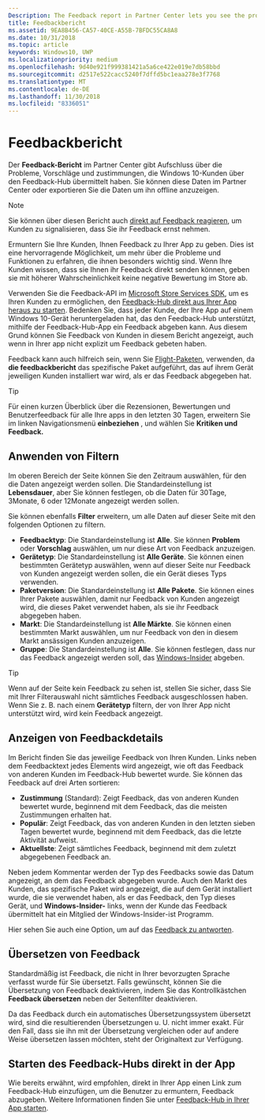 ```yaml
---
Description: The Feedback report in Partner Center lets you see the problems, suggestions, and upvotes that your Windows 10 customers have submitted through Feedback Hub.
title: Feedbackbericht
ms.assetid: 9EA8B456-CA57-40CE-A55B-7BFDC55CA8A8
ms.date: 10/31/2018
ms.topic: article
keywords: Windows10, UWP
ms.localizationpriority: medium
ms.openlocfilehash: 9d40e921f999381421a5a6ce422e019e7db58bbd
ms.sourcegitcommit: d2517e522cacc5240f7dffd5bc1eaa278e3f7768
ms.translationtype: MT
ms.contentlocale: de-DE
ms.lasthandoff: 11/30/2018
ms.locfileid: "8336051"
---
```

# <a name="feedback-report"></a>Feedbackbericht

Der **Feedback-Bericht** im Partner Center gibt Aufschluss über die Probleme, Vorschläge und zustimmungen, die Windows 10-Kunden über den Feedback-Hub übermittelt haben. Sie können diese Daten im Partner Center oder exportieren Sie die Daten um ihn offline anzuzeigen.

> [!NOTE]
> Sie können über diesen Bericht auch [direkt auf Feedback reagieren](respond-to-customer-feedback.md), um Kunden zu signalisieren, dass Sie ihr Feedback ernst nehmen.

Ermuntern Sie Ihre Kunden, Ihnen Feedback zu Ihrer App zu geben. Dies ist eine hervorragende Möglichkeit, um mehr über die Probleme und Funktionen zu erfahren, die ihnen besonders wichtig sind. Wenn Ihre Kunden wissen, dass sie Ihnen ihr Feedback direkt senden können, geben sie mit höherer Wahrscheinlichkeit keine negative Bewertung im Store ab.

Verwenden Sie die Feedback-API im [Microsoft Store Services SDK](http://aka.ms/store-em-sdk), um es Ihren Kunden zu ermöglichen, den [Feedback-Hub direkt aus Ihrer App heraus zu starten](../monetize/launch-feedback-hub-from-your-app.md). Bedenken Sie, dass jeder Kunde, der Ihre App auf einem Windows 10-Gerät heruntergeladen hat, das den Feedback-Hub unterstützt, mithilfe der Feedback-Hub-App ein Feedback abgeben kann. Aus diesem Grund können Sie Feedback von Kunden in diesem Bericht angezeigt, auch wenn in Ihrer app nicht explizit um Feedback gebeten haben.

Feedback kann auch hilfreich sein, wenn Sie [Flight-Paketen](package-flights.md), verwenden, da **die feedbackbericht** das spezifische Paket aufgeführt, das auf ihrem Gerät jeweiligen Kunden installiert war wird, als er das Feedback abgegeben hat.

> [!TIP]
> Für einen kurzen Überblick über die Rezensionen, Bewertungen und Benutzerfeedback für alle Ihre apps in den letzten 30 Tagen, erweitern Sie im linken Navigationsmenü **einbeziehen** , und wählen Sie **Kritiken und Feedback.** 


## <a name="apply-filters"></a>Anwenden von Filtern

Im oberen Bereich der Seite können Sie den Zeitraum auswählen, für den die Daten angezeigt werden sollen. Die Standardeinstellung ist **Lebensdauer**, aber Sie können festlegen, ob die Daten für 30Tage, 3Monate, 6 oder 12Monate angezeigt werden sollen.

Sie können ebenfalls **Filter** erweitern, um alle Daten auf dieser Seite mit den folgenden Optionen zu filtern.

- **Feedbacktyp**: Die Standardeinstellung ist **Alle**. Sie können **Problem** oder **Vorschlag** auswählen, um nur diese Art von Feedback anzuzeigen.
- **Gerätetyp**: Die Standardeinstellung ist **Alle Geräte**. Sie können einen bestimmten Gerätetyp auswählen, wenn auf dieser Seite nur Feedback von Kunden angezeigt werden sollen, die ein Gerät dieses Typs verwenden.
- **Paketversion**: Die Standardeinstellung ist **Alle Pakete**. Sie können eines Ihrer Pakete auswählen, damit nur Feedback von Kunden angezeigt wird, die dieses Paket verwendet haben, als sie ihr Feedback abgegeben haben.
- **Markt**: Die Standardeinstellung ist **Alle Märkte**. Sie können einen bestimmten Markt auswählen, um nur Feedback von den in diesem Markt ansässigen Kunden anzuzeigen.
- **Gruppe**: Die Standardeinstellung ist **Alle**. Sie können festlegen, dass nur das Feedback angezeigt werden soll, das [Windows-Insider](http://insider.windows.com) abgeben.

> [!TIP]
> Wenn auf der Seite kein Feedback zu sehen ist, stellen Sie sicher, dass Sie mit Ihrer Filterauswahl nicht sämtliches Feedback ausgeschlossen haben. Wenn Sie z. B. nach einem **Gerätetyp** filtern, der von Ihrer App nicht unterstützt wird, wird kein Feedback angezeigt.


## <a name="viewing-feedback-details"></a>Anzeigen von Feedbackdetails

Im Bericht finden Sie das jeweilige Feedback von Ihren Kunden. Links neben dem Feedbacktext jedes Elements wird angezeigt, wie oft das Feedback von anderen Kunden im Feedback-Hub bewertet wurde. Sie können das Feedback auf drei Arten sortieren:

- **Zustimmung** (Standard): Zeigt Feedback, das von anderen Kunden bewertet wurde, beginnend mit dem Feedback, das die meisten Zustimmungen erhalten hat.
- **Populär**: Zeigt Feedback, das von anderen Kunden in den letzten sieben Tagen bewertet wurde, beginnend mit dem Feedback, das die letzte Aktivität aufweist.
- **Aktuellste**: Zeigt sämtliches Feedback, beginnend mit dem zuletzt abgegebenen Feedback an.

Neben jedem Kommentar werden der Typ des Feedbacks sowie das Datum angezeigt, an dem das Feedback abgegeben wurde. Auch den Markt des Kunden, das spezifische Paket wird angezeigt, die auf dem Gerät installiert wurde, die sie verwendet haben, als er das Feedback, den Typ dieses Gerät, und **Windows-Insider-** links, wenn der Kunde das Feedback übermittelt hat ein Mitglied der Windows-Insider-ist Programm.

Hier sehen Sie auch eine Option, um auf das [Feedback zu antworten](respond-to-customer-feedback.md).


## <a name="translating-feedback"></a>Übersetzen von Feedback

Standardmäßig ist Feedback, die nicht in Ihrer bevorzugten Sprache verfasst wurde für Sie übersetzt. Falls gewünscht, können Sie die Übersetzung von Feedback deaktivieren, indem Sie das Kontrollkästchen **Feedback übersetzen** neben der Seitenfilter deaktivieren.

Da das Feedback durch ein automatisches Übersetzungssystem übersetzt wird, sind die resultierenden Übersetzungen u. U. nicht immer exakt. Für den Fall, dass sie ihn mit der Übersetzung vergleichen oder auf andere Weise übersetzen lassen möchten, steht der Originaltext zur Verfügung.


## <a name="launching-feedback-hub-directly-from-your-app"></a>Starten des Feedback-Hubs direkt in der App

Wie bereits erwähnt, wird empfohlen, direkt in Ihrer App einen Link zum Feedback-Hub einzufügen, um die Benutzer zu ermuntern, Feedback abzugeben. Weitere Informationen finden Sie unter [Feedback-Hub in Ihrer App starten](../monetize/launch-feedback-hub-from-your-app.md).
